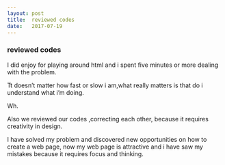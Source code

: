 ```yaml
---
layout:	post
title:	reviewed codes
date:	2017-07-19
---
```





### reviewed codes		

I did enjoy for playing around html and i spent five minutes or more dealing  with the problem.

Tt doesn’t matter how fast or slow i am,what really matters is that do i understand what i’m doing.

Wh.

Also we reviewed our codes ,correcting each other, because it requires creativity in design.


I have solved my problem  and discovered new opportunities on how to create a web page, now my web page  is attractive and i have saw my mistakes because it requires focus and thinking.



